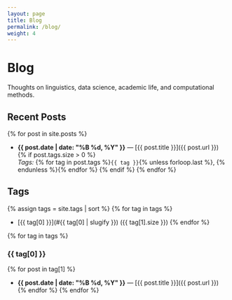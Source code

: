 ```yaml
---
layout: page
title: Blog
permalink: /blog/
weight: 4
---
```


# Blog

Thoughts on linguistics, data science, academic life, and computational methods.

## Recent Posts

{% for post in site.posts %}
- **{{ post.date | date: "%B %d, %Y" }}** — [{{ post.title }}]({{ post.url }})
  {% if post.tags.size > 0 %}
  <br>*Tags:* {% for tag in post.tags %}`{{ tag }}`{% unless forloop.last %}, {% endunless %}{% endfor %}
  {% endif %}
{% endfor %}

## Tags

{% assign tags = site.tags | sort %}
{% for tag in tags %}
- [{{ tag[0] }}](#{{ tag[0] | slugify }}) ({{ tag[1].size }})
{% endfor %}

{% for tag in tags %}
### {{ tag[0] }}
{% for post in tag[1] %}
- **{{ post.date | date: "%B %d, %Y" }}** — [{{ post.title }}]({{ post.url }})
{% endfor %}
{% endfor %}